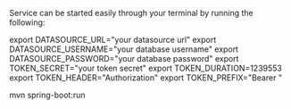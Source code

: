 Service can be started easily through your terminal by running the following:

export DATASOURCE_URL="your datasource url"
export DATASOURCE_USERNAME="your database username"
export DATASOURCE_PASSWORD="your database password"
export TOKEN_SECRET="your token secret"
export TOKEN_DURATION=1239553
export TOKEN_HEADER="Authorization"
export TOKEN_PREFIX="Bearer "

mvn spring-boot:run

